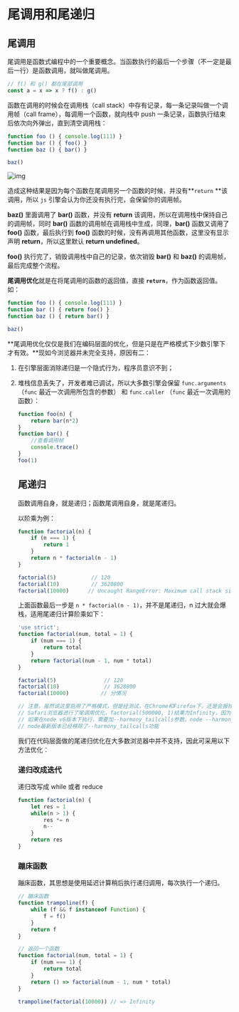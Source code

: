 # 尾调用和尾递归

## 尾调用

尾调用是函数式编程中的一个重要概念。当函数执行的最后一个步骤（不一定是最后一行）是函数调用，就叫做尾调用。

```js
// f() 和 g() 都在尾部调用
const a = x => x ? f() : g()
```

函数在调用的时候会在调用栈（call stack）中存有记录，每一条记录叫做一个调用帧（call frame），每调用一个函数，就向栈中 push 一条记录，函数执行结束后依次向外弹出，直到清空调用栈：

```js
function foo () { console.log(111) }
function bar () { foo() }
function baz () { bar() }

baz()
```

![img](https://user-gold-cdn.xitu.io/2018/4/11/162b410edd7877e9?imageslim)

造成这种结果是因为每个函数在尾调用另一个函数的时候，并没有**`return` **该调用，所以 `js` 引擎会认为你还没有执行完，会保留你的调用帧。

**baz()** 里面调用了 **bar()** 函数，并没有 **return** 该调用，所以在调用栈中保持自己的调用帧，同时 **bar()** 函数的调用帧在调用栈中生成，同理，**bar()** 函数又调用了 **foo()** 函数，最后执行到 **foo()** 函数的时候，没有再调用其他函数，这里没有显示声明 **return**，所以这里默认 **return undefined**。

**foo()** 执行完了，销毁调用栈中自己的记录，依次销毁 **bar()** 和 **baz()** 的调用帧，最后完成整个流程。

**尾调用优化**就是在将尾调用的函数的返回值，直接 **`return`**，作为函数返回值。如：

```js
function foo () { console.log(111) }
function bar () { return foo() }
function baz () { return bar() }

baz()
```

**尾调用优化仅仅是我们在编码层面的优化，但是只是在严格模式下少数引擎下才有效。**现如今浏览器并未完全支持，原因有二：

1. 在引擎层面消除递归是一个隐式行为，程序员意识不到；

2. 堆栈信息丢失了，开发者难已调试，所以大多数引擎会保留 `func.arguments`（`func` 最近一次调用所包含的参数） 和 `func.caller` （`func` 最近一次调用的函数）：

   ```js
   function foo(n) {   
       return bar(n*2)
   } 
   function bar() {   
       //查看调⽤帧   
       console.trace() 
   } 
   foo(1)
   ```

   ## 尾递归

   函数调用自身，就是递归；函数尾调用自身，就是尾递归。

   以阶乘为例：

   ```js
   function factorial(n) {
       if (n === 1) {
           return 1
       }
       return n * factorial(n - 1)
   }
   
   factorial(5)           // 120
   factorial(10)          // 3628800
   factorial(10000)      // Uncaught RangeError: Maximum call stack size exceeded
   ```

   上面函数最后一步是 `n * factorial(n - 1)`，并不是尾递归，n 过大就会爆栈，适用尾递归计算阶乘如下：

   ```js
   'use strict';
   function factorial(num, total = 1) {
       if (num === 1) {
           return total
       }
       return factorial(num - 1, num * total)
   }
   
   factorial(5)               // 120
   factorial(10)              // 3628800
   factorial(10000)          // 分情况
   
   // 注意，虽然说这里启用了严格模式，但是经测试，在Chrome和Firefox下，还是会报栈溢出错误，并没有进行尾调用优化
   // Safari浏览器进行了尾调用优化，factorial(500000, 1)结果为Infinity，因为结果超出了JS可表示的数字范围
   // 如果在node v6版本下执行，需要加--harmony_tailcalls参数，node --harmony_tailcalls test.js
   // node最新版本已经移除了--harmony_tailcalls功能
   ```

   我们在代码层面做的尾递归优化在大多数浏览器中并不支持，因此可采用以下方法优化：

   ### 递归改成迭代

   递归改写成 while 或者 reduce

   ```js
   function factorial(n) {
       let res = 1
       while(n > 1) {
           res *= n
           n--
       }
       return res
   }
   ```

   ### 蹦床函数

   蹦床函数，其思想是使用延迟计算稍后执行递归调用，每次执行一个递归。

   ```js
   // 蹦床函数
   function trampoline(f) {
       while (f && f instanceof Function) {
           f = f()
       }
       return f
   }
   
   // 返回一个函数
   function factorial(num, total = 1) {
       if (num === 1) {
           return total
       }
       return () => factorial(num - 1, num * total)
   }
   
   trampoline(factorial(10000)) // => Infinity
   ```

   

